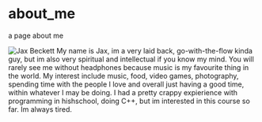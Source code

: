 # about_me
a page about me

![Jax Beckett](https://scontent-yyz1-1.xx.fbcdn.net/v/t1.0-9/18528008_1553509758024844_8657943354787671174_n.jpg?oh=16c99d4ac6b1b835fd97f474f2ca2a8a&oe=5A49AA36)
My name is Jax, im a very laid back, go-with-the-flow kinda guy, but im also very spiritual and intellectual if you know my mind. You will rarely see me without headphones because music is my favourite thing in the world. My interest include music, food, video games, photography, spending time with the people I love and overall just having a good time, within whatever I may be doing. I had a pretty crappy expierience with programming in hishschool, doing C++, but im interested in this course so far.
Im always tired. 
